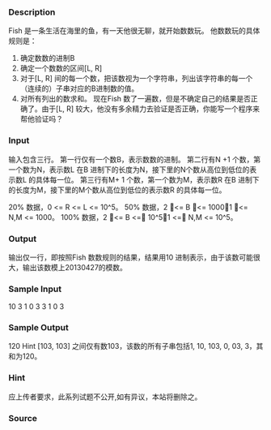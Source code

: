 
### Description
Fish 是一条生活在海里的鱼，有一天他很无聊，就开始数数玩。
他数数玩的具体规则是：
1. 确定数数的进制B
2. 确定一个数数的区间[L, R]
3. 对于[L, R] 间的每一个数，把该数视为一个字符串，列出该字符串的每一个（连续的）子串对应的B进制数的值。
4. 对所有列出的数求和。
现在Fish 数了一遍数，但是不确定自己的结果是否正确了。由于[L, R] 较大，他没有多余精力去验证是否正确，你能写一个程序来帮他验证吗？
 
 
### Input
输入包含三行。
第一行仅有一个数B，表示数数的进制。
第二行有N +1 个数，第一个数为N，表示数L 在B 进制下的长度为N，接下里的N个数从高位到低位的表示数L 的具体每一位。
第三行有M+ 1 个数，第一个数为M，表示数R 在B 进制下的长度为M，接下里的M个数从高位到低位的表示数R 的具体每一位。

20% 数据，0 <= R <= L <= 10^5。
50% 数据，2 <= B <= 1000，1 <= N,M <= 1000。
100% 数据，2 <= B <= 10^5，1 <= N,M <= 10^5。 
### Output
输出仅一行，即按照Fish 数数规则的结果，结果用10 进制表示，由于该数可能很大，输出该数模上20130427的模数。 
### Sample Input
10
3 1 0 3
3 1 0 3

### Sample Output
120
Hint
[103, 103] 之间仅有数103，该数的所有子串包括1, 10, 103, 0, 03, 3，其和为120。
### Hint
应上传者要求，此系列试题不公开,如有异议，本站将删除之。
### Source

